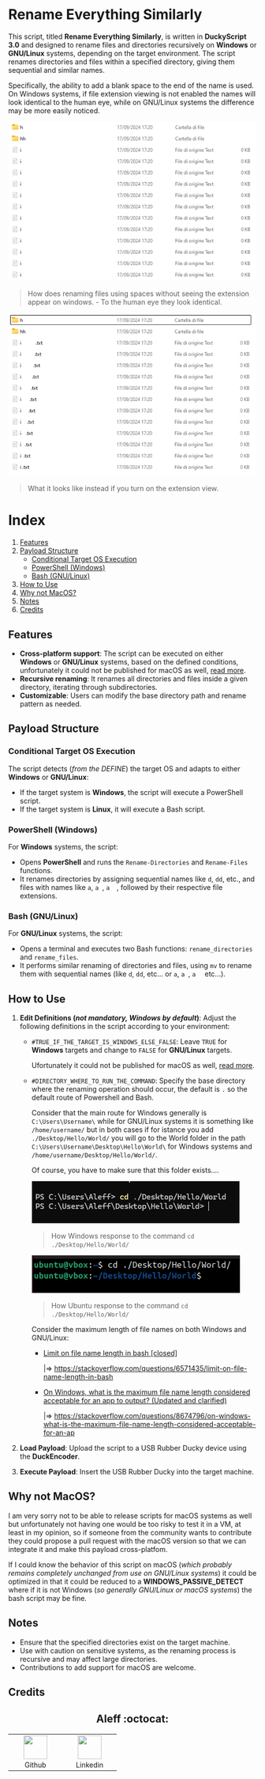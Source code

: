 # Rename Everything Similarly

This script, titled **Rename Everything Similarly**, is written in **DuckyScript 3.0** and designed to rename files and directories recursively on **Windows** or **GNU/Linux** systems, depending on the target environment. The script renames directories and files within a specified directory, giving them sequential and similar names.

Specifically, the ability to add a blank space to the end of the name is used. On Windows systems, if file extension viewing is not enabled the names will look identical to the human eye, while on GNU/Linux systems the difference may be more easily noticed.

![No extensions](https://github.com/aleff-github/Deposito/blob/main/Rename_Everything_Similarly/1.png?raw=true)

> How does renaming files using spaces without seeing the extension appear on windows. - To the human eye they look identical.

![With extensions](https://github.com/aleff-github/Deposito/blob/main/Rename_Everything_Similarly/2.png?raw=true)

> What it looks like instead if you turn on the extension view.

# Index

1. [Features](#features)
2. [Payload Structure](#payload-structure)
   - [Conditional Target OS Execution](#conditional-target-os-execution)
   - [PowerShell (Windows)](#powershell-windows)
   - [Bash (GNU/Linux)](#bash-gnulinux)
3. [How to Use](#how-to-use)
4. [Why not MacOS?](#why-not-macos)
5. [Notes](#notes)
6. [Credits](#credits)


## Features
- **Cross-platform support**: The script can be executed on either **Windows** or **GNU/Linux** systems, based on the defined conditions, unfortunately it could not be published for macOS as well, [read more](#why-not-macos).
- **Recursive renaming**: It renames all directories and files inside a given directory, iterating through subdirectories.
- **Customizable**: Users can modify the base directory path and rename pattern as needed.

## Payload Structure

### Conditional Target OS Execution
The script detects (*from the DEFINE*) the target OS and adapts to either **Windows** or **GNU/Linux**:
- If the target system is **Windows**, the script will execute a PowerShell script.
- If the target system is **Linux**, it will execute a Bash script.

### PowerShell (Windows)
For **Windows** systems, the script:
- Opens **PowerShell** and runs the `Rename-Directories` and `Rename-Files` functions.
- It renames directories by assigning sequential names like `d`, `dd`, etc., and files with names like `a`, `a `, `a  `, followed by their respective file extensions.

### Bash (GNU/Linux)
For **GNU/Linux** systems, the script:
- Opens a terminal and executes two Bash functions: `rename_directories` and `rename_files`.
- It performs similar renaming of directories and files, using `mv` to rename them with sequential names (like `d`, `dd`, etc... or `a`, `a `, `a  ` etc...).

## How to Use

1. **Edit Definitions (*not mandatory, Windows by default*)**: Adjust the following definitions in the script according to your environment:
   - `#TRUE_IF_THE_TARGET_IS_WINDOWS_ELSE_FALSE`: Leave `TRUE` for **Windows** targets and change to `FALSE` for **GNU/Linux** targets.
   
      Ufortunately it could not be published for macOS as well, [read more](#why-not-macos).

   - `#DIRECTORY_WHERE_TO_RUN_THE_COMMAND`: Specify the base directory where the renaming operation should occur, the default is `.` so the default route of Powershell and Bash.
   
      Consider that the main route for Windows generally is `C:\Users\Username\` while for GNU/Linux systems it is something like `/home/username/` but in both cases if for istance you add `./Desktop/Hello/World/` you will go to the World folder in the path `C:\Users\Username\Desktop\Hello\World\` for Windows systems and `/home/username/Desktop/Hello/World/`.

      Of course, you have to make sure that this folder exists....

      ![Windows command](https://github.com/aleff-github/Deposito/blob/main/Rename_Everything_Similarly/3.png?raw=true)

      > How Windows response to the command `cd ./Desktop/Hello/World/`

      ![Ubuntu command](https://github.com/aleff-github/Deposito/blob/main/Rename_Everything_Similarly/4.png?raw=true)

      > How Ubuntu response to the command `cd ./Desktop/Hello/World/`

      Consider the maximum length of file names on both Windows and GNU/Linux:
         
      - [Limit on file name length in bash \[closed\]](https://stackoverflow.com/questions/6571435/limit-on-file-name-length-in-bash)
         
         |=> https://stackoverflow.com/questions/6571435/limit-on-file-name-length-in-bash

      - [On Windows, what is the maximum file name length considered acceptable for an app to output? (Updated and clarified)](https://stackoverflow.com/questions/8674796/on-windows-what-is-the-maximum-file-name-length-considered-acceptable-for-an-ap)
         
         |=> https://stackoverflow.com/questions/8674796/on-windows-what-is-the-maximum-file-name-length-considered-acceptable-for-an-ap

2. **Load Payload**: Upload the script to a USB Rubber Ducky device using the **DuckEncoder**.

3. **Execute Payload**: Insert the USB Rubber Ducky into the target machine.

## Why not MacOS?

I am very sorry not to be able to release scripts for macOS systems as well but unfortunately not having one would be too risky to test it in a VM, at least in my opinion, so if someone from the community wants to contribute they could propose a pull request with the macOS version so that we can integrate it and make this payload cross-platfom.

If I could know the behavior of this script on macOS (*which probably remains completely unchanged from use on GNU/Linux systems*) it could be optimized in that it could be reduced to a **WINDOWS_PASSIVE_DETECT** where if it is not Windows (*so generally GNU/Linux or macOS systems*) the bash script may be fine.

## Notes
- Ensure that the specified directories exist on the target machine.
- Use with caution on sensitive systems, as the renaming process is recursive and may affect large directories.
- Contributions to add support for macOS are welcome.

## Credits

<h2 align="center"> Aleff :octocat: </h2>
<div align=center>
<table>
  <tr>
    <td align="center" width="96">
      <a href="https://github.com/aleff-github">
        <img src=https://github.com/aleff-github/aleff-github/blob/main/img/github.png?raw=true width="48" height="48" />
      </a>
      <br>Github
    </td>
    <td align="center" width="96">
      <a href="https://www.linkedin.com/in/alessandro-greco-aka-aleff/">
        <img src=https://github.com/aleff-github/aleff-github/blob/main/img/linkedin.png?raw=true width="48" height="48" />
      </a>
      <br>Linkedin
    </td>
  </tr>
</table>
</div>